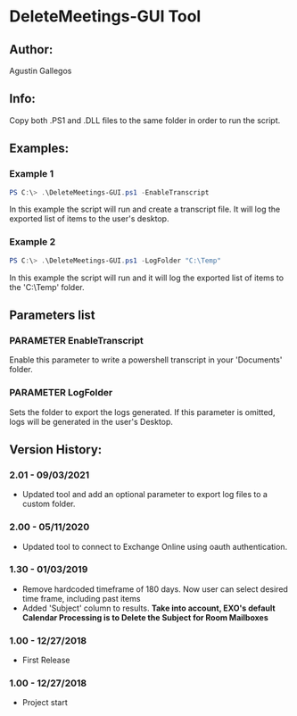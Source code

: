 ﻿# DeleteMeetings-GUI Tool  

## Author:  
Agustin Gallegos  

## Info:  
Copy both .PS1 and .DLL files to the same folder in order to run the script.  

## Examples:  
### Example 1  
```powershell
PS C:\> .\DeleteMeetings-GUI.ps1 -EnableTranscript
```
In this example the script will run and create a transcript file. It will log the exported list of items to the user's desktop. 

### Example 2  
```powershell
PS C:\> .\DeleteMeetings-GUI.ps1 -LogFolder "C:\Temp"
```
In this example the script will run and it will log the exported list of items to the 'C:\Temp' folder.  

## Parameters list  

### PARAMETER EnableTranscript  
Enable this parameter to write a powershell transcript in your 'Documents' folder.  

### PARAMETER LogFolder  
Sets the folder to export the logs generated. If this parameter is omitted, logs will be generated in the user's Desktop.  

## Version History:  
### 2.01 - 09/03/2021  
 - Updated tool and add an optional parameter to export log files to a custom folder.  
### 2.00 - 05/11/2020
 - Updated tool to connect to Exchange Online using oauth authentication.
### 1.30 - 01/03/2019
 - Remove hardcoded timeframe of 180 days. Now user can select desired time frame, including past items
 - Added 'Subject' column to results. **Take into account, EXO's default Calendar Processing is to Delete the Subject for Room Mailboxes**
### 1.00 - 12/27/2018
 - First Release
### 1.00 - 12/27/2018
 - Project start
